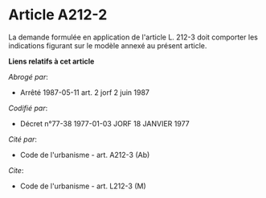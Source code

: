 # Article A212-2

La demande formulée en application de l'article L. 212-3 doit comporter les indications figurant sur le modèle annexé au
présent article.

**Liens relatifs à cet article**

_Abrogé par_:

  - Arrêté 1987-05-11 art. 2 jorf 2 juin 1987

_Codifié par_:

  - Décret n°77-38 1977-01-03 JORF 18 JANVIER 1977

_Cité par_:

  - Code de l'urbanisme - art. A212-3 (Ab)

_Cite_:

  - Code de l'urbanisme - art. L212-3 (M)
